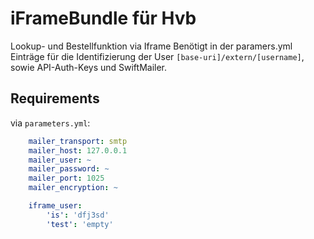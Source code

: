 # iFrameBundle für Hvb


Lookup- und Bestellfunktion via Iframe
Benötigt in der paramers.yml Einträge für die Identifizierung der User
`[base-uri]/extern/[username]`, sowie API-Auth-Keys und SwiftMailer.


## Requirements

via `parameters.yml`:
```yaml
    mailer_transport: smtp
    mailer_host: 127.0.0.1
    mailer_user: ~
    mailer_password: ~
    mailer_port: 1025
    mailer_encryption: ~

    iframe_user:
        'is': 'dfj3sd'
        'test': 'empty'
```


